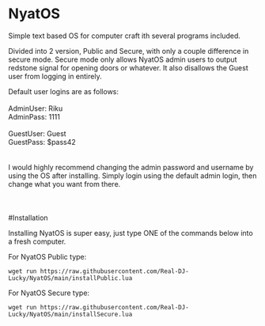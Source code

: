 # NyatOS
Simple text based OS for computer craft ith several programs included.

Divided into 2 version, Public and Secure, with only a couple difference in secure mode.
Secure mode only allows NyatOS admin users to output redstone signal for opening doors or whatever.
It also disallows the Guest user from logging in entirely.

Default user logins are as follows:<br />
<br />
AdminUser: Riku<br />
AdminPass: 1111<br />
<br />
GuestUser: Guest<br />
GuestPass: $pass42<br />
<br />
<br />
I would highly recommend changing the admin password and username by using the OS after installing.
Simply login using the default admin login, then change what you want from there.
<br />
<br />
<br />
<br />
#Installation

Installing NyatOS is super easy, just type ONE of the commands below into a fresh computer.

For NyatOS Public type:
```
wget run https://raw.githubusercontent.com/Real-DJ-Lucky/NyatOS/main/installPublic.lua
```
For NyatOS Secure type:
```
wget run https://raw.githubusercontent.com/Real-DJ-Lucky/NyatOS/main/installSecure.lua
```
